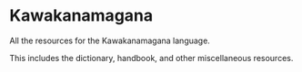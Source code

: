# Kawakanamagana
All the resources for the Kawakanamagana language.

This includes the dictionary, handbook, and other miscellaneous resources.
